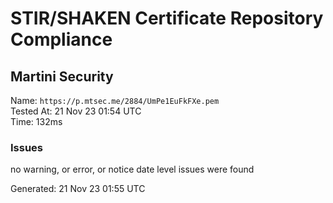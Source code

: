 # STIR/SHAKEN Certificate Repository Compliance

## Martini Security

Name: `https://p.mtsec.me/2884/UmPe1EuFkFXe.pem`\
Tested At: 21 Nov 23 01:54 UTC\
Time: 132ms

### Issues

no warning, or error, or notice date level issues were found

Generated: 21 Nov 23 01:55 UTC